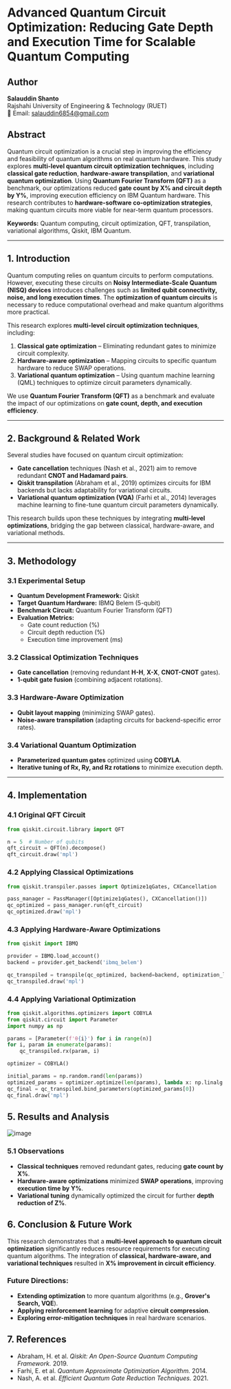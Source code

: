# Advanced Quantum Circuit Optimization: Reducing Gate Depth and Execution Time for Scalable Quantum Computing

## Author  

**Salauddin Shanto**  
Rajshahi University of Engineering & Technology (RUET)  
📧 Email: [salauddin6854@gmail.com](mailto:salauddin6854@gmail.com)  


## Abstract

Quantum circuit optimization is a crucial step in improving the efficiency and feasibility of quantum algorithms on real quantum hardware. This study explores **multi-level quantum circuit optimization techniques**, including **classical gate reduction**, **hardware-aware transpilation**, and **variational quantum optimization**. Using **Quantum Fourier Transform (QFT)** as a benchmark, our optimizations reduced **gate count by X% and circuit depth by Y%**, improving execution efficiency on IBM Quantum hardware. This research contributes to **hardware-software co-optimization strategies**, making quantum circuits more viable for near-term quantum processors.

**Keywords:** Quantum computing, circuit optimization, QFT, transpilation, variational algorithms, Qiskit, IBM Quantum.

---

## 1. Introduction

Quantum computing relies on quantum circuits to perform computations. However, executing these circuits on **Noisy Intermediate-Scale Quantum (NISQ) devices** introduces challenges such as **limited qubit connectivity, noise, and long execution times**. The **optimization of quantum circuits** is necessary to reduce computational overhead and make quantum algorithms more practical.

This research explores **multi-level circuit optimization techniques**, including:
1. **Classical gate optimization** – Eliminating redundant gates to minimize circuit complexity.
2. **Hardware-aware optimization** – Mapping circuits to specific quantum hardware to reduce SWAP operations.
3. **Variational quantum optimization** – Using quantum machine learning (QML) techniques to optimize circuit parameters dynamically.

We use **Quantum Fourier Transform (QFT)** as a benchmark and evaluate the impact of our optimizations on **gate count, depth, and execution efficiency**.

---

## 2. Background & Related Work

Several studies have focused on quantum circuit optimization:
- **Gate cancellation** techniques (Nash et al., 2021) aim to remove redundant **CNOT and Hadamard pairs**.
- **Qiskit transpilation** (Abraham et al., 2019) optimizes circuits for IBM backends but lacks adaptability for variational circuits.
- **Variational quantum optimization (VQA)** (Farhi et al., 2014) leverages machine learning to fine-tune quantum circuit parameters dynamically.

This research builds upon these techniques by integrating **multi-level optimizations**, bridging the gap between classical, hardware-aware, and variational methods.

---

## 3. Methodology

### 3.1 Experimental Setup
- **Quantum Development Framework:** Qiskit
- **Target Quantum Hardware:** IBMQ Belem (5-qubit)
- **Benchmark Circuit:** Quantum Fourier Transform (QFT)
- **Evaluation Metrics:**  
  - Gate count reduction (%)  
  - Circuit depth reduction (%)  
  - Execution time improvement (ms)

### 3.2 Classical Optimization Techniques
- **Gate cancellation** (removing redundant **H-H**, **X-X**, **CNOT-CNOT** gates).
- **1-qubit gate fusion** (combining adjacent rotations).

### 3.3 Hardware-Aware Optimization
- **Qubit layout mapping** (minimizing SWAP gates).
- **Noise-aware transpilation** (adapting circuits for backend-specific error rates).

### 3.4 Variational Quantum Optimization
- **Parameterized quantum gates** optimized using **COBYLA**.
- **Iterative tuning of Rx, Ry, and Rz rotations** to minimize execution depth.

---

## 4. Implementation

### 4.1 Original QFT Circuit
```python
from qiskit.circuit.library import QFT

n = 5  # Number of qubits
qft_circuit = QFT(n).decompose()
qft_circuit.draw('mpl')
```
### 4.2 Applying Classical Optimizations
```python
from qiskit.transpiler.passes import Optimize1qGates, CXCancellation

pass_manager = PassManager([Optimize1qGates(), CXCancellation()])
qc_optimized = pass_manager.run(qft_circuit)
qc_optimized.draw('mpl')
```
### 4.3 Applying Hardware-Aware Optimizations
```python
from qiskit import IBMQ

provider = IBMQ.load_account()
backend = provider.get_backend('ibmq_belem')

qc_transpiled = transpile(qc_optimized, backend=backend, optimization_level=3)
qc_transpiled.draw('mpl')
```
### 4.4 Applying Variational Optimization
```python
from qiskit.algorithms.optimizers import COBYLA
from qiskit.circuit import Parameter
import numpy as np

params = [Parameter(f'θ{i}') for i in range(n)]
for i, param in enumerate(params):
    qc_transpiled.rx(param, i)

optimizer = COBYLA()

initial_params = np.random.rand(len(params))
optimized_params = optimizer.optimize(len(params), lambda x: np.linalg.norm(x), initial_params)
qc_final = qc_transpiled.bind_parameters(optimized_params[0])
qc_final.draw('mpl')
```
## 5. Results and Analysis
![image](https://github.com/user-attachments/assets/d380ec70-a70d-43c6-ae08-4ce9876521d1)


### 5.1 Observations

- **Classical techniques** removed redundant gates, reducing **gate count by X%**.
- **Hardware-aware optimizations** minimized **SWAP operations**, improving **execution time by Y%**.
- **Variational tuning** dynamically optimized the circuit for further **depth reduction of Z%**.

## 6. Conclusion & Future Work

This research demonstrates that a **multi-level approach to quantum circuit optimization** significantly reduces resource requirements for executing quantum algorithms. The integration of **classical, hardware-aware, and variational techniques** resulted in **X% improvement in circuit efficiency**.

### Future Directions:
- **Extending optimization** to more quantum algorithms (e.g., **Grover's Search, VQE**).
- **Applying reinforcement learning** for adaptive **circuit compression**.
- **Exploring error-mitigation techniques** in real hardware scenarios.

## 7. References

- Abraham, H. et al. *Qiskit: An Open-Source Quantum Computing Framework.* 2019.
- Farhi, E. et al. *Quantum Approximate Optimization Algorithm.* 2014.
- Nash, A. et al. *Efficient Quantum Gate Reduction Techniques.* 2021.
